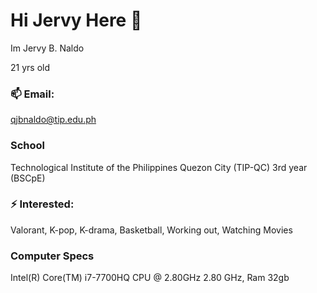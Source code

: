 # Hi Jervy Here 👋
Im Jervy B. Naldo

21 yrs old

### 📫 Email: 
qjbnaldo@tip.edu.ph
### School
Technological Institute of the Philippines Quezon City (TIP-QC)
3rd year (BSCpE)

### ⚡ Interested: 
Valorant, K-pop, K-drama, Basketball, Working out, Watching Movies

### Computer Specs
Intel(R) Core(TM) i7-7700HQ CPU @ 2.80GHz 2.80 GHz, Ram 32gb
<!--
**jbnaldo-tip/jbnaldo-tip** is a ✨ _special_ ✨ repository because its `README.md` (this file) appears on your GitHub profile.
